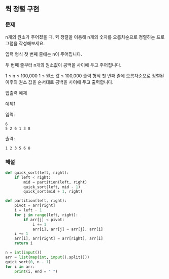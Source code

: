 ## 퀵 정렬 구현


### 문제

n개의 원소가 주어졌을 때, 퀵 정렬을 이용해 n개의 숫자를 오름차순으로 정렬하는 프로그램을 작성해보세요.

입력 형식
첫 번째 줄에는 n이 주어집니다.

두 번째 줄부터 n개의 원소값이 공백을 사이에 두고 주어집니다.

1 ≤ n ≤ 100,000
1 ≤ 원소 값 ≤ 100,000
출력 형식
첫 번째 줄에 오름차순으로 정렬된 이후의 원소 값을 순서대로 공백을 사이에 두고 출력합니다.

입출력 예제

예제1

입력:

```
6
5 2 6 1 3 8
````
출력:
```
1 2 3 5 6 8
```
### 해설

```python
def quick_sort(left, right):
    if left < right:
        mid = partition(left, right)
        quick_sort(left, mid - 1)
        quick_sort(mid + 1, right)

def partition(left, right):
    pivot = arr[right]
    i = left - 1
    for j in range(left, right):
        if arr[j] < pivot:
            i += 1
            arr[i], arr[j] = arr[j], arr[i]
    i += 1
    arr[i], arr[right] = arr[right], arr[i]
    return i

n = int(input())
arr = list(map(int, input().split()))
quick_sort(0, n - 1)
for i in arr:
    print(i, end = " ")
```